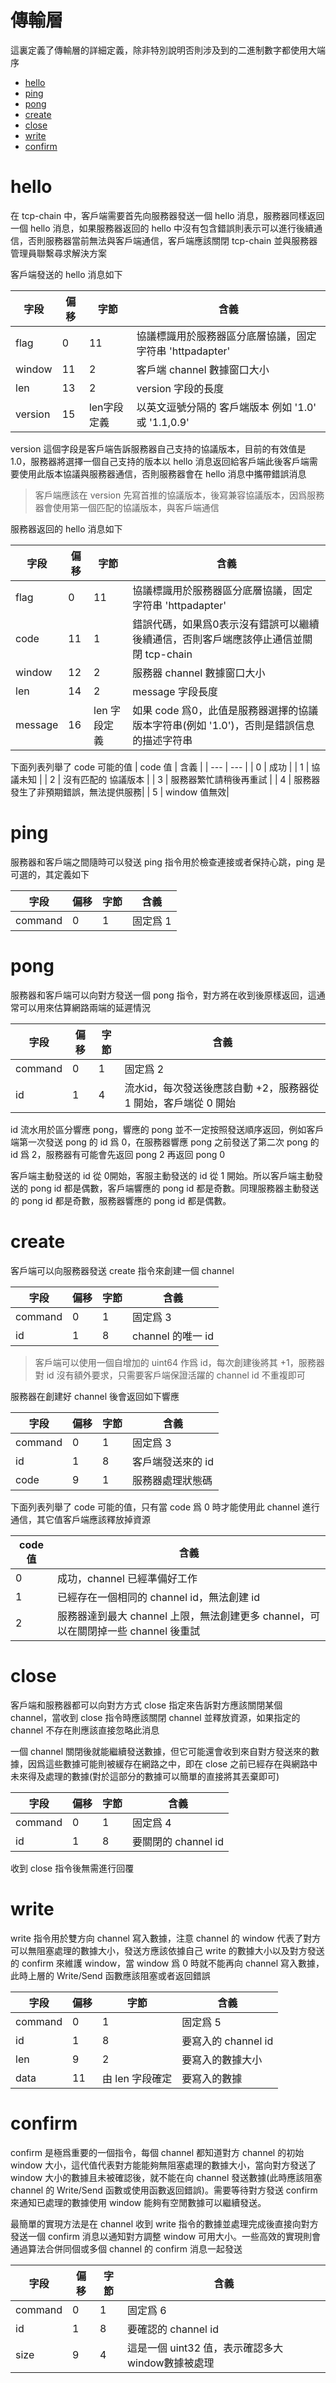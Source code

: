 # 傳輸層

這裏定義了傳輸層的詳細定義，除非特別說明否則涉及到的二進制數字都使用大端序


* [hello](#hello)
* [ping](#ping)
* [pong](#pong)
* [create](#create)
* [close](#close)
* [write](#write)
* [confirm](#confirm)

# hello

在 tcp-chain 中，客戶端需要首先向服務器發送一個 hello 消息，服務器同樣返回一個 hello 消息，如果服務器返回的 hello 中沒有包含錯誤則表示可以進行後續通信，否則服務器當前無法與客戶端通信，客戶端應該關閉 tcp-chain 並與服務器管理員聯繫尋求解決方案

客戶端發送的 hello 消息如下

| 字段 | 偏移 | 字節 | 含義 |
|--- |--- |---|---|
|   flag        |   0 |     11  |   協議標識用於服務器區分底層協議，固定字符串 'httpadapter' |
|   window  |   11   |  2   |   客戶端 channel 數據窗口大小    |
|   len         |   13 |    2 |     version 字段的長度  | 
|   version|    15 |    len字段定義  |  以英文逗號分隔的 客戶端版本 例如 '1.0' 或 '1.1,0.9'

version 這個字段是客戶端告訴服務器自己支持的協議版本，目前的有效值是 1.0，服務器將選擇一個自己支持的版本以 hello 消息返回給客戶端此後客戶端需要使用此版本協議與服務器通信，否則服務器會在 hello 消息中攜帶錯誤消息

> 客戶端應該在 version 先寫首推的協議版本，後寫兼容協議版本，因爲服務器會使用第一個匹配的協議版本，與客戶端通信

服務器返回的 hello 消息如下

| 字段 | 偏移 | 字節 | 含義 |
|--- |--- |---|---|
|   flag   |   0 |  11  |   協議標識用於服務器區分底層協議，固定字符串 'httpadapter' |
|   code |  11 |    1   |   錯誤代碼，如果爲0表示沒有錯誤可以繼續後續通信，否則客戶端應該停止通信並關閉 tcp-chain     |
|   window  |   12  |   2   |   服務器 channel 數據窗口大小   |
|   len     |   14  |   2   |  message 字段長度 |
|   message   | 16  |  len 字段定義 |  如果 code 爲0，此值是服務器選擇的協議版本字符串(例如 '1.0')，否則是錯誤信息的描述字符串 |

下面列表列舉了 code 可能的值
| code 值 | 含義 |
| --- | --- |
| 0 | 成功 |
| 1 | 協議未知 |
| 2 | 沒有匹配的 協議版本 |
| 3 | 服務器繁忙請稍後再重試 |
| 4 | 服務器發生了非預期錯誤，無法提供服務|
| 5 | window 值無效|

# ping

服務器和客戶端之間隨時可以發送 ping 指令用於檢查連接或者保持心跳，ping 是可選的，其定義如下

| 字段 | 偏移 | 字節 | 含義 |
|--- |--- |---|---|
|   command   |   0 |  1  |   固定爲 1 |

# pong

服務器和客戶端可以向對方發送一個 pong 指令，對方將在收到後原樣返回，這通常可以用來估算網路兩端的延遲情況

| 字段 | 偏移 | 字節 | 含義 |
|--- |--- |---|---|
|   command   |   0 |  1  |   固定爲 2 |
|   id  |   1  |    4   |   流水id，每次發送後應該自動 +2，服務器從 1 開始，客戶端從 0 開始|

id 流水用於區分響應 pong，響應的 pong 並不一定按照發送順序返回，例如客戶端第一次發送 pong 的 id 爲 0，在服務器響應 pong 之前發送了第二次 pong 的 id 爲 2，服務器有可能會先返回 pong 2 再返回 pong 0

客戶端主動發送的 id 從 0開始，客服主動發送的 id 從 1 開始。所以客戶端主動發送的 pong id 都是偶數，客戶端響應的 pong id 都是奇數。同理服務器主動發送的 pong id 都是奇數，服務器響應的 pong id 都是偶數。

# create

客戶端可以向服務器發送 create 指令來創建一個 channel

| 字段 | 偏移 | 字節 | 含義 |
|--- |--- |---|---|
|   command   |   0 |  1  |   固定爲 3 |
|   id  |   1  |    8   |   channel 的唯一 id|

> 客戶端可以使用一個自增加的 uint64 作爲 id，每次創建後將其 +1，服務器對 id 沒有額外要求，只需要客戶端保證活躍的 channel id 不重複即可

服務器在創建好 channel 後會返回如下響應

| 字段 | 偏移 | 字節 | 含義 |
|--- |--- |---|---|
|   command   |   0 |  1  |   固定爲 3 |
|   id  |   1  |    8   |   客戶端發送來的 id |
|   code  |   9  |    1   |   服務器處理狀態碼 |

下面列表列舉了 code 可能的值，只有當 code 爲 0 時才能使用此 channel 進行通信，其它值客戶端應該釋放掉資源

| code 值 | 含義 |
| --- | --- |
| 0 | 成功，channel 已經準備好工作 |
| 1 | 已經存在一個相同的 channel id，無法創建 id |
| 2 | 服務器達到最大 channel 上限，無法創建更多 channel，可以在關閉掉一些 channel 後重試 |

# close

客戶端和服務器都可以向對方方式 close 指定來告訴對方應該關閉某個 channel，當收到 close 指令時應該關閉 channel 並釋放資源，如果指定的 channel 不存在則應該直接忽略此消息

一個 channel 關閉後就能繼續發送數據，但它可能還會收到來自對方發送來的數據，因爲這些數據可能則被緩存在網路之中，即在 close 之前已經存在與網路中未來得及處理的數據(對於這部分的數據可以簡單的直接將其丟棄即可)

| 字段 | 偏移 | 字節 | 含義 |
|--- |--- |---|---|
|   command   |   0 |  1  |   固定爲 4 |
|   id  |   1  |    8   |   要關閉的 channel id |

收到 close 指令後無需進行回覆

# write

write 指令用於雙方向 channel 寫入數據，注意 channel 的 window 代表了對方可以無阻塞處理的數據大小，發送方應該依據自己 write 的數據大小以及對方發送的 confirm 來維護 window，當 window 爲 0  時就不能再向 channel 寫入數據，此時上層的 Write/Send 函數應該阻塞或者返回錯誤

| 字段 | 偏移 | 字節 | 含義 |
|--- |--- |---|---|
|   command   |   0 |  1  |   固定爲 5 |
|   id  |   1  |    8   |   要寫入的 channel id |
|   len |   9   |   2   |  要寫入的數據大小  |
|   data |   11   |   由 len 字段確定   |  要寫入的數據  |


# confirm

confirm 是極爲重要的一個指令，每個 channel 都知道對方 channel 的初始 window 大小，這代值代表對方能能夠無阻塞處理的數據大小，當向對方發送了 window 大小的數據且未被確認後，就不能在向 channel 發送數據(此時應該阻塞 channel 的 Write/Send 函數或使用函數返回錯誤)。需要等待對方發送 confirm 來通知已處理的數據使用 window 能夠有空閒數據可以繼續發送。

最簡單的實現方法是在 channel 收到 write 指令的數據並處理完成後直接向對方發送一個 confirm 消息以通知對方調整 window 可用大小。一些高效的實現則會通過算法合併同個或多個 channel 的 confirm 消息一起發送

| 字段 | 偏移 | 字節 | 含義 |
|--- |--- |---|---|
|   command   |   0 |  1  |   固定爲 6 |
|   id  |   1  |    8   |   要確認的 channel id |
|   size  |   9  |    4   |   這是一個 uint32 值，表示確認多大 window數據被處理 |